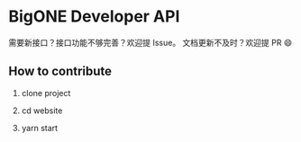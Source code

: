 # BigONE Developer API

需要新接口？接口功能不够完善？欢迎提 Issue。
文档更新不及时？欢迎提 PR 😄


## How to contribute

1. clone project

2. cd website

3. yarn start